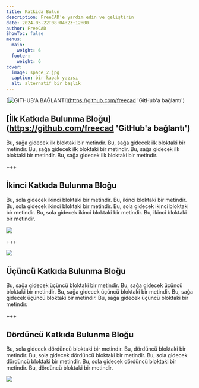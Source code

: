 ```yaml
---
title: Katkıda Bulun
description: FreeCAD'e yardım edin ve geliştirin
date: 2024-05-22T08:04:23+12:00
author: FreeCAD
ShowToc: false
menus:
  main:
    weight: 6
  footer:
    weight: 6
cover:
  image: space_2.jpg
  caption: bir kapak yazısı
  alt: alternatif bir başlık
---
```


[![GITHUB'A BAĞLANTI](space_2.jpg)](https://github.com/freecad 'GitHub'a bağlantı')

## [İlk Katkıda Bulunma Bloğu](https://github.com/freecad 'GitHub'a bağlantı')

Bu, sağa gidecek ilk bloktaki bir metindir. Bu, sağa gidecek ilk bloktaki bir metindir. Bu, sağa gidecek ilk bloktaki bir metindir. Bu, sağa gidecek ilk bloktaki bir metindir. Bu, sağa gidecek ilk bloktaki bir metindir.

+++

## İkinci Katkıda Bulunma Bloğu

Bu, sola gidecek ikinci bloktaki bir metindir. Bu, ikinci bloktaki bir metindir. Bu, sola gidecek ikinci bloktaki bir metindir. Bu, sola gidecek ikinci bloktaki bir metindir. Bu, sola gidecek ikinci bloktaki bir metindir. Bu, ikinci bloktaki bir metindir.

![](space_2.jpg)

+++

![](space_2.jpg)

## Üçüncü Katkıda Bulunma Bloğu

Bu, sağa gidecek üçüncü bloktaki bir metindir. Bu, sağa gidecek üçüncü bloktaki bir metindir. Bu, sağa gidecek üçüncü bloktaki bir metindir. Bu, sağa gidecek üçüncü bloktaki bir metindir. Bu, sağa gidecek üçüncü bloktaki bir metindir.

+++

## Dördüncü Katkıda Bulunma Bloğu

Bu, sola gidecek dördüncü bloktaki bir metindir. Bu, dördüncü bloktaki bir metindir. Bu, sola gidecek dördüncü bloktaki bir metindir. Bu, sola gidecek dördüncü bloktaki bir metindir. Bu, sola gidecek dördüncü bloktaki bir metindir. Bu, dördüncü bloktaki bir metindir.

![](space_2.jpg)
